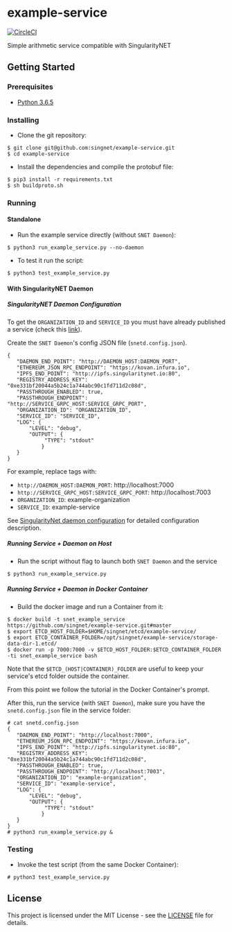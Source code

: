 # example-service

[![CircleCI](https://circleci.com/gh/singnet/example-service.svg?style=svg)](https://circleci.com/gh/singnet/example-service)

Simple arithmetic service compatible with SingularityNET

## Getting Started

### Prerequisites

* [Python 3.6.5](https://www.python.org/downloads/release/python-365/)

### Installing

* Clone the git repository:

```
$ git clone git@github.com:singnet/example-service.git
$ cd example-service
```

* Install the dependencies and compile the protobuf file:

```
$ pip3 install -r requirements.txt
$ sh buildproto.sh
```

### Running

#### Standalone

* Run the example service directly (without `SNET Daemon`):

```
$ python3 run_example_service.py --no-daemon
```

* To test it run the script:

```
$ python3 test_example_service.py
```

#### With SingularityNET Daemon

##### SingularityNET Daemon Configuration

To get the `ORGANIZATION_ID` and `SERVICE_ID` you must have already published a service 
(check this [link](https://dev.singularitynet.io/tutorials/publish/)).

Create the `SNET Daemon`'s config JSON file (`snetd.config.json`).

```
{
   "DAEMON_END_POINT": "http://DAEMON_HOST:DAEMON_PORT",
   "ETHEREUM_JSON_RPC_ENDPOINT": "https://kovan.infura.io",
   "IPFS_END_POINT": "http://ipfs.singularitynet.io:80",
   "REGISTRY_ADDRESS_KEY": "0xe331bf20044a5b24c1a744abc90c1fd711d2c08d",
   "PASSTHROUGH_ENABLED": true,
   "PASSTHROUGH_ENDPOINT": "http://SERVICE_GRPC_HOST:SERVICE_GRPC_PORT",
   "ORGANIZATION_ID": "ORGANIZATION_ID",
   "SERVICE_ID": "SERVICE_ID",
   "LOG": {
       "LEVEL": "debug",
       "OUTPUT": {
            "TYPE": "stdout"
           }
   }
}
```

For example, replace tags with:

- `http://DAEMON_HOST:DAEMON_PORT`: http://localhost:7000
- `http://SERVICE_GRPC_HOST:SERVICE_GRPC_PORT`: http://localhost:7003
- `ORGANIZATION_ID`: example-organization
- `SERVICE_ID`: example-service

See [SingularityNet daemon configuration](https://github.com/singnet/snet-daemon/blob/master/README.md#configuration) for detailed configuration description.

##### Running Service + Daemon on Host

* Run the script without flag to launch both `SNET Daemon` and the service

```
$ python3 run_example_service.py
```

##### Running Service + Daemon in Docker Container

* Build the docker image and run a Container from it:

```
$ docker build -t snet_example_service https://github.com/singnet/example-service.git#master
$ export ETCD_HOST_FOLDER=$HOME/singnet/etcd/example-service/
$ export ETCD_CONTAINER_FOLDER=/opt/singnet/example-service/storage-data-dir-1.etcd/
$ docker run -p 7000:7000 -v $ETCD_HOST_FOLDER:$ETCD_CONTAINER_FOLDER -ti snet_example_service bash
```

Note that the `$ETCD_(HOST|CONTAINER)_FOLDER` are useful to keep your service's etcd folder outside the container.

From this point we follow the tutorial in the Docker Container's prompt.

After this, run the service (with `SNET Daemon`), make sure you have the `snetd.config.json` file in the service folder:

```
# cat snetd.config.json
{
   "DAEMON_END_POINT": "http://localhost:7000",
   "ETHEREUM_JSON_RPC_ENDPOINT": "https://kovan.infura.io",
   "IPFS_END_POINT": "http://ipfs.singularitynet.io:80",
   "REGISTRY_ADDRESS_KEY": "0xe331bf20044a5b24c1a744abc90c1fd711d2c08d",
   "PASSTHROUGH_ENABLED": true,
   "PASSTHROUGH_ENDPOINT": "http://localhost:7003",
   "ORGANIZATION_ID": "example-organization",
   "SERVICE_ID": "example-service",
   "LOG": {
       "LEVEL": "debug",
       "OUTPUT": {
            "TYPE": "stdout"
           }
   }
}
# python3 run_example_service.py &
```

### Testing

* Invoke the test script (from the same Docker Container):

```
# python3 test_example_service.py
```

## License

This project is licensed under the MIT License - see the
[LICENSE](https://github.com/singnet/example-service/blob/master/LICENSE) file for details.
